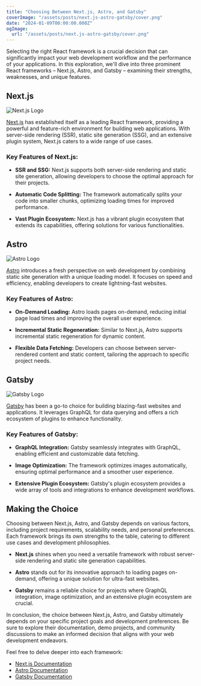 ```yaml
---
title: "Choosing Between Next.js, Astro, and Gatsby"
coverImage: "/assets/posts/next.js-astro-gatsby/cover.png"
date: "2024-01-09T00:00:00.000Z"
ogImage:
  url: "/assets/posts/next.js-astro-gatsby/cover.png"
---
```


Selecting the right React framework is a crucial decision that can significantly impact your web development workflow and the performance of your applications. In this exploration, we'll dive into three prominent React frameworks – Next.js, Astro, and Gatsby – examining their strengths, weaknesses, and unique features.

## Next.js

![Next.js Logo](/assets/posts/next.js-astro-gatsby/next.js.png)

[Next.js](https://nextjs.org/) has established itself as a leading React framework, providing a powerful and feature-rich environment for building web applications. With server-side rendering (SSR), static site generation (SSG), and an extensive plugin system, Next.js caters to a wide range of use cases.

### Key Features of Next.js:

- **SSR and SSG:** Next.js supports both server-side rendering and static site generation, allowing developers to choose the optimal approach for their projects.

- **Automatic Code Splitting:** The framework automatically splits your code into smaller chunks, optimizing loading times for improved performance.

- **Vast Plugin Ecosystem:** Next.js has a vibrant plugin ecosystem that extends its capabilities, offering solutions for various functionalities.

## Astro

![Astro Logo](/assets/posts/next.js-astro-gatsby/astro.png)

[Astro](https://astro.build/) introduces a fresh perspective on web development by combining static site generation with a unique loading model. It focuses on speed and efficiency, enabling developers to create lightning-fast websites.

### Key Features of Astro:

- **On-Demand Loading:** Astro loads pages on-demand, reducing initial page load times and improving the overall user experience.

- **Incremental Static Regeneration:** Similar to Next.js, Astro supports incremental static regeneration for dynamic content.

- **Flexible Data Fetching:** Developers can choose between server-rendered content and static content, tailoring the approach to specific project needs.

## Gatsby

![Gatsby Logo](/assets/posts/next.js-astro-gatsby/gatsby.png)

[Gatsby](https://www.gatsbyjs.com/) has been a go-to choice for building blazing-fast websites and applications. It leverages GraphQL for data querying and offers a rich ecosystem of plugins to enhance functionality.

### Key Features of Gatsby:

- **GraphQL Integration:** Gatsby seamlessly integrates with GraphQL, enabling efficient and customizable data fetching.

- **Image Optimization:** The framework optimizes images automatically, ensuring optimal performance and a smoother user experience.

- **Extensive Plugin Ecosystem:** Gatsby's plugin ecosystem provides a wide array of tools and integrations to enhance development workflows.

## Making the Choice

Choosing between Next.js, Astro, and Gatsby depends on various factors, including project requirements, scalability needs, and personal preferences. Each framework brings its own strengths to the table, catering to different use cases and development philosophies.

- **Next.js** shines when you need a versatile framework with robust server-side rendering and static site generation capabilities.

- **Astro** stands out for its innovative approach to loading pages on-demand, offering a unique solution for ultra-fast websites.

- **Gatsby** remains a reliable choice for projects where GraphQL integration, image optimization, and an extensive plugin ecosystem are crucial.

In conclusion, the choice between Next.js, Astro, and Gatsby ultimately depends on your specific project goals and development preferences. Be sure to explore their documentation, demo projects, and community discussions to make an informed decision that aligns with your web development endeavors.

Feel free to delve deeper into each framework:

- [Next.js Documentation](https://nextjs.org/docs)
- [Astro Documentation](https://docs.astro.build/)
- [Gatsby Documentation](https://www.gatsbyjs.com/docs/)
